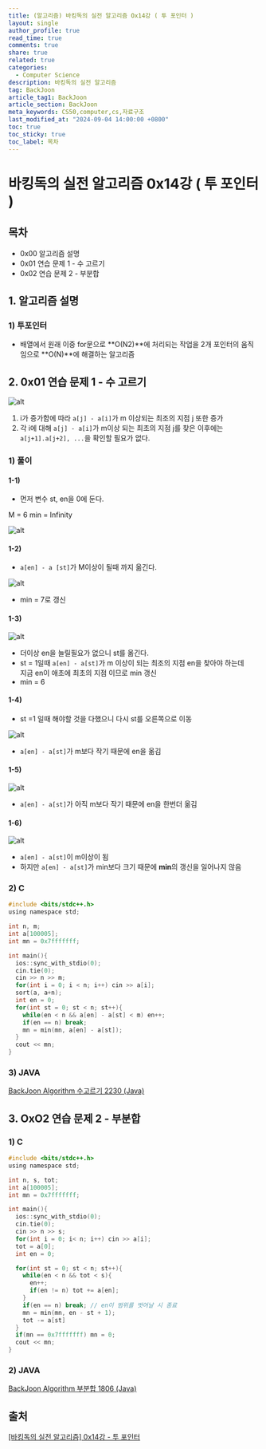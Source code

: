 ```yaml
---
title: (알고리즘) 바킹독의 실전 알고리즘 Ox14강 ( 투 포인터 )
layout: single
author_profile: true
read_time: true
comments: true
share: true
related: true
categories:
  - Computer Science
description: 바킹독의 실전 알고리즘
tag: BackJoon
article_tag1: BackJoon
article_section: BackJoon
meta_keywords: CS50,computer,cs,자료구조
last_modified_at: "2024-09-04 14:00:00 +0800"
toc: true
toc_sticky: true
toc_label: 목차
---
```


# 바킹독의 실전 알고리즘 0x14강 ( 투 포인터 )

## 목차

- 0x00 알고리즘 설명
- 0x01 연습 문제 1 - 수 고르기
- 0x02 연습 문제 2 - 부분합

## 1. 알고리즘 설명

### 1) 투포인터

- 배열에서 원래 이중 for문으로 **O(N2)**에 처리되는 작업을 2개 포인터의 움직임으로 **O(N)**에 해결하는 알고리즘

## 2. 0x01 연습 문제 1 - 수 고르기

![alt](/assets/images/post/ComputerStudy/1131.png)

1. i가 증가함에 따라 `a[j] - a[i]`가 m 이상되는 최조의 지점 j 또한 증가
2. 각 i에 대해 `a[j] - a[i]`가 m이상 되는 최초의 지점 j를 찾은 이후에는 `a[j+1].a[j+2], ...`을 확인할 필요가 없다.

### 1) 풀이

#### 1-1)

- 먼저 변수 st, en을 0에 둔다.

M = 6
min = Infinity

![alt](/assets/images/post/ComputerStudy/1132.png)

#### 1-2)

- `a[en] - a [st]`가 M이상이 될때 까지 옮긴다.

![alt](/assets/images/post/ComputerStudy/1133.png)

- min = 7로 갱신

#### 1-3)

![alt](/assets/images/post/ComputerStudy/1134.png)

- 더이상 en을 늘릴필요가 없으니 st를 옮긴다.
- st = 1일때 `a[en] - a[st]`가 m 이상이 되는 최조의 지점 en을 찾아야 하는데  
  지금 en이 애초에 최초의 지점 이므로 min 갱신
- min = 6

#### 1-4)

- st =1 일때 해야할 것을 다했으니 다시 st를 오른쪽으로 이동

![alt](/assets/images/post/ComputerStudy/1135.png)

- `a[en] - a[st]`가 m보다 작기 때문에 en을 옮김

#### 1-5)

![alt](/assets/images/post/ComputerStudy/1136.png)

- `a[en] - a[st]`가 아직 m보다 작기 때문에 en을 한번더 옮김

#### 1-6)

![alt](/assets/images/post/ComputerStudy/1137.png)

- `a[en] - a[st]`이 m이상이 됨
- 하지만 `a[en] - a[st]`가 min보다 크기 때문에 **min**의 갱신을 일어나지 않음

### 2) C

```c
#include <bits/stdc++.h>
using namespace std;

int n, m;
int a[100005];
int mn = 0x7fffffff;

int main(){
  ios::sync_with_stdio(0);
  cin.tie(0);
  cin >> n >> m;
  for(int i = 0; i < n; i++) cin >> a[i];
  sort(a, a+n);
  int en = 0;
  for(int st = 0; st < n; st++){
    while(en < n && a[en] - a[st] < m) en++;
    if(en == n) break;
    mn = min(mn, a[en] - a[st]);
  }
  cout << mn;
}
```

### 3) JAVA

<a href="https://nicednjsdud.github.io/algorithm/Algorithm-BackJoon-BackJoon_2230/">BackJoon Algorithm 수고르기 2230 (Java)</a>

## 3. OxO2 연습 문제 2 - 부분합

### 1) C

```c
#include <bits/stdc++.h>
using namespace std;

int n, s, tot;
int a[100005];
int mn = 0x7fffffff;

int main(){
  ios::sync_with_stdio(0);
  cin.tie(0);
  cin >> n >> s;
  for(int i = 0; i< n; i++) cin >> a[i];
  tot = a[0];
  int en = 0;

  for(int st = 0; st < n; st++){
    while(en < n && tot < s){
      en++;
      if(en != n) tot += a[en];
    }
    if(en == n) break; // en이 범위를 벗어날 시 종료
    mn = min(mn, en - st + 1);
    tot -= a[st]
  }
  if(mn == 0x7fffffff) mn = 0;
  cout << mn;
}
```

### 2) JAVA

<a href="https://nicednjsdud.github.io/algorithm/Algorithm-BackJoon-BackJoon_1806/">BackJoon Algorithm 부분합 1806 (Java)</a>

## 출처

<a href="https://www.youtube.com/watch?v=I_0aAKzu0m8&list=PLtqbFd2VIQv4O6D6l9HcD732hdrnYb6CY">[바킹독의 실전 알고리즘] 0x14강 - 투 포인터 </a>
